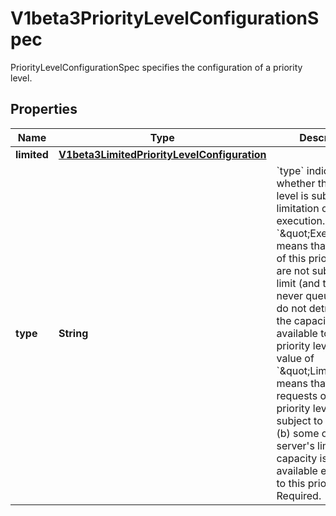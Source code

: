

# V1beta3PriorityLevelConfigurationSpec

PriorityLevelConfigurationSpec specifies the configuration of a priority level.
## Properties

Name | Type | Description | Notes
------------ | ------------- | ------------- | -------------
**limited** | [**V1beta3LimitedPriorityLevelConfiguration**](V1beta3LimitedPriorityLevelConfiguration.md) |  |  [optional]
**type** | **String** | &#x60;type&#x60; indicates whether this priority level is subject to limitation on request execution.  A value of &#x60;\&quot;Exempt\&quot;&#x60; means that requests of this priority level are not subject to a limit (and thus are never queued) and do not detract from the capacity made available to other priority levels.  A value of &#x60;\&quot;Limited\&quot;&#x60; means that (a) requests of this priority level _are_ subject to limits and (b) some of the server&#39;s limited capacity is made available exclusively to this priority level. Required. | 



